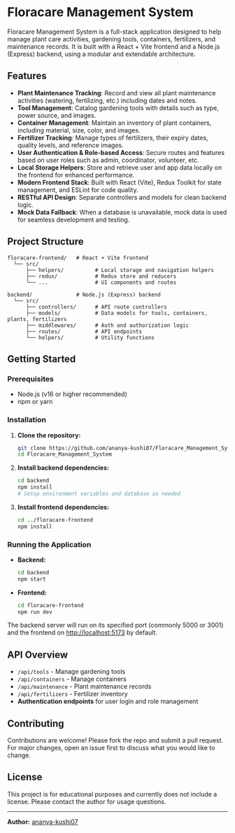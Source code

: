 # Floracare Management System

Floracare Management System is a full-stack application designed to help manage plant care activities, gardening tools, containers, fertilizers, and maintenance records. It is built with a React + Vite frontend and a Node.js (Express) backend, using a modular and extendable architecture.

## Features

- **Plant Maintenance Tracking**: Record and view all plant maintenance activities (watering, fertilizing, etc.) including dates and notes.
- **Tool Management**: Catalog gardening tools with details such as type, power source, and images.
- **Container Management**: Maintain an inventory of plant containers, including material, size, color, and images.
- **Fertilizer Tracking**: Manage types of fertilizers, their expiry dates, quality levels, and reference images.
- **User Authentication & Role-based Access**: Secure routes and features based on user roles such as admin, coordinator, volunteer, etc.
- **Local Storage Helpers**: Store and retrieve user and app data locally on the frontend for enhanced performance.
- **Modern Frontend Stack**: Built with React (Vite), Redux Toolkit for state management, and ESLint for code quality.
- **RESTful API Design**: Separate controllers and models for clean backend logic.
- **Mock Data Fallback**: When a database is unavailable, mock data is used for seamless development and testing.

## Project Structure

```
floracare-frontend/   # React + Vite frontend
  └── src/
      ├── helpers/          # Local storage and navigation helpers
      ├── redux/            # Redux store and reducers
      └── ...               # UI components and routes

backend/              # Node.js (Express) backend
  └── src/
      ├── controllers/      # API route controllers
      ├── models/           # Data models for tools, containers, plants, fertilizers
      ├── middlewares/      # Auth and authorization logic
      ├── routes/           # API endpoints
      └── helpers/          # Utility functions
```

## Getting Started

### Prerequisites

- Node.js (v16 or higher recommended)
- npm or yarn

### Installation

1. **Clone the repository:**
   ```bash
   git clone https://github.com/ananya-kushi07/Floracare_Management_System.git
   cd Floracare_Management_System
   ```

2. **Install backend dependencies:**
   ```bash
   cd backend
   npm install
   # Setup environment variables and database as needed
   ```

3. **Install frontend dependencies:**
   ```bash
   cd ../floracare-frontend
   npm install
   ```

### Running the Application

- **Backend:**
  ```bash
  cd backend
  npm start
  ```

- **Frontend:**
  ```bash
  cd floracare-frontend
  npm run dev
  ```

The backend server will run on its specified port (commonly 5000 or 3001) and the frontend on [http://localhost:5173](http://localhost:5173) by default.

## API Overview

- `/api/tools` - Manage gardening tools
- `/api/containers` - Manage containers
- `/api/maintenance` - Plant maintenance records
- `/api/fertilizers` - Fertilizer inventory
- **Authentication endpoints** for user login and role management

## Contributing

Contributions are welcome! Please fork the repo and submit a pull request. For major changes, open an issue first to discuss what you would like to change.

## License

This project is for educational purposes and currently does not include a license. Please contact the author for usage questions.

---

**Author:** [ananya-kushi07](https://github.com/ananya-kushi07)
